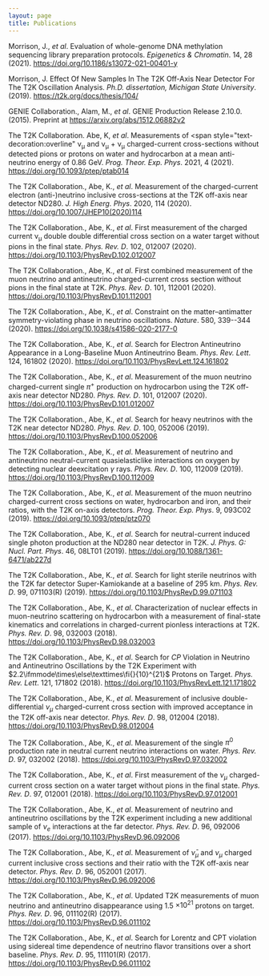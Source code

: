 ```yaml
---
layout: page
title: Publications
---
```


Morrison, J., _et al_. Evaluation of whole-genome DNA methylation sequencing library preparation protocols. _Epigenetics &amp; Chromatin_. 14, 28 (2021). <https://doi.org/10.1186/s13072-021-00401-y>

Morrison, J. Effect Of New Samples In The T2K Off-Axis Near Detector For The T2K Oscillation Analysis. _Ph.D. dissertation, Michigan State University_. (2019). <https://t2k.org/docs/thesis/104/>

GENIE Collaboration., Alam, M., _et al_. GENIE Production Release 2.10.0. (2015). Preprint at <https://arxiv.org/abs/1512.06882v2>

The T2K Collaboration. Abe, K, _et al_. Measurements of
<span style="text-decoration:overline" <span class="cmmi-10x-x-109">&#x03BD;</span></span><sub><span class="cmmi-8">&#x03BC;</span></sub> and
<span class="overline"><span class="cmmi-10x-x-109">&#x03BD;</span></span><sub><span class="cmmi-8">&#x03BC;</span></sub> +
<span class="cmmi-10x-x-109">&#x03BD;</span><sub><span class="cmmi-8">&#x03BC;</span></sub>
charged-current cross-sections without detected pions or protons on water and hydrocarbon at a mean anti-neutrino energy of 0.86 GeV.
_Prog. Theor. Exp. Phys_. 2021, 4 (2021). <https://doi.org/10.1093/ptep/ptab014>

The T2K Collaboration., Abe, K., _et al_. Measurement of the charged-current electron (anti-)neutrino inclusive cross-sections at the T2K off-axis near detector ND280. _J. High Energ. Phys_. 2020, 114 (2020). <https://doi.org/10.1007/JHEP10(2020)114>

The T2K Collaboration., Abe, K., _et al_. First measurement of the charged current
<span class="bar-css"><span class="cmmi-10x-x-109">&#x03BD;</span></span><sub><span class="cmmi-8">&#x03BC;</span></sub> double
double differential cross section on a water target without pions in the final state. _Phys. Rev. D_. 102, 012007 (2020). <https://doi.org/10.1103/PhysRevD.102.012007>

The T2K Collaboration., Abe, K., _et al_. First combined measurement of the muon neutrino and antineutrino charged-current cross section without pions in the final state at T2K. _Phys. Rev. D_. 101, 112001 (2020). <https://doi.org/10.1103/PhysRevD.101.112001>

The T2K Collaboration., Abe, K., _et al_. Constraint on the matter–antimatter symmetry-violating phase in neutrino oscillations. _Nature_. 580, 339--344 (2020). <https://doi.org/10.1038/s41586-020-2177-0>

The T2K Collaboration., Abe, K., _et al_. Search for Electron Antineutrino Appearance in a Long-Baseline Muon Antineutrino Beam. _Phys. Rev. Lett_. 124, 161802 (2020). <https://doi.org/10.1103/PhysRevLett.124.161802>

The T2K Collaboration., Abe, K., _et al_. Measurement of the muon neutrino charged-current single $\pi^+$ production on hydrocarbon using the T2K off-axis near detector ND280. _Phys. Rev. D_. 101, 012007 (2020). <https://doi.org/10.1103/PhysRevD.101.012007>

The T2K Collaboration., Abe, K., _et al_. Search for heavy neutrinos with the T2K near detector ND280. _Phys. Rev. D_. 100, 052006 (2019). <https://doi.org/10.1103/PhysRevD.100.052006>

The T2K Collaboration., Abe, K., _et al_. Measurement of neutrino and antineutrino neutral-current quasielasticlike interactions on oxygen by detecting nuclear deexcitation $\gamma$ rays. _Phys. Rev. D_. 100, 112009 (2019). <https://doi.org/10.1103/PhysRevD.100.112009>

 The T2K Collaboration., Abe, K., _et al_. Measurement of the muon neutrino charged-current cross sections on water, hydrocarbon and iron, and their ratios, with the T2K on-axis detectors. _Prog. Theor. Exp. Phys_. 9, 093C02 (2019). <https://doi.org/10.1093/ptep/ptz070>

The T2K Collaboration., Abe, K., _et al_. Search for neutral-current induced single photon production at the ND280 near detector in T2K. _J. Phys. G: Nucl. Part. Phys_. 46, 08LT01 (2019). <https://doi.org/10.1088/1361-6471/ab227d>

The T2K Collaboration., Abe, K., _et al_. Search for light sterile neutrinos with the T2K far detector Super-Kamiokande at a baseline of 295 km. _Phys. Rev. D_. 99, 071103(R) (2019). <https://doi.org/10.1103/PhysRevD.99.071103>

The T2K Collaboration., Abe, K., _et al_. Characterization of nuclear effects in muon-neutrino scattering on hydrocarbon with a measurement of final-state kinematics and correlations in charged-current pionless interactions at T2K. _Phys. Rev. D_. 98, 032003 (2018). <https://doi.org/10.1103/PhysRevD.98.032003>

The T2K Collaboration., Abe, K., _et al_. Search for $CP$ Violation in Neutrino and Antineutrino Oscillations by the T2K Experiment with $2.2\ifmmode\times\else\texttimes\fi{}{10}^{21}$ Protons on Target. _Phys. Rev. Lett_. 121, 171802 (2018). <https://doi.org/10.1103/PhysRevLett.121.171802>

The T2K Collaboration., Abe, K., _et al_. Measurement of inclusive double-differential ${\ensuremath{\nu}}_{\ensuremath{\mu}}$ charged-current cross section with improved acceptance in the T2K off-axis near detector. _Phys. Rev. D_. 98, 012004 (2018). <https://doi.org/10.1103/PhysRevD.98.012004>

The T2K Collaboration., Abe, K., _et al_. Measurement of the single ${\ensuremath{\pi}}^{0}$ production rate in neutral current neutrino interactions on water. _Phys. Rev. D_. 97, 032002 (2018). <https://doi.org/10.1103/PhysRevD.97.032002>

The T2K Collaboration., Abe, K., _et al_. First measurement of the $\nu_{\mu}$ charged-current cross section on a water target without pions in the final state. _Phys. Rev. D_. 97, 012001 (2018). <https://doi.org/10.1103/PhysRevD.97.012001>

The T2K Collaboration., Abe, K., _et al_. Measurement of neutrino and antineutrino oscillations by the T2K experiment including a new additional sample of $\nu_e$ interactions at the far detector. _Phys. Rev. D_. 96, 092006 (2017). <https://doi.org/10.1103/PhysRevD.96.092006>

The T2K Collaboration., Abe, K., _et al_. Measurement of $\bar{\nu}_{\mu}$ and $\nu_{\mu}$ charged current inclusive cross sections and their ratio with the T2K off-axis near detector. _Phys. Rev. D_. 96, 052001 (2017). <https://doi.org/10.1103/PhysRevD.96.092006>

The T2K Collaboration., Abe, K., _et al_. Updated T2K measurements of muon neutrino and antineutrino disappearance using 1.5 $\times 10^{21}$ protons on target. _Phys. Rev. D_. 96, 011102(R) (2017). <https://doi.org/10.1103/PhysRevD.96.011102>

The T2K Collaboration., Abe, K., _et al_. Search for Lorentz and CPT violation using sidereal time dependence of neutrino flavor transitions over a short baseline. _Phys. Rev. D_. 95, 111101(R) (2017). <https://doi.org/10.1103/PhysRevD.96.011102>
